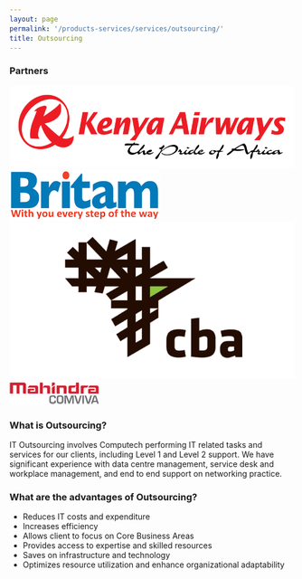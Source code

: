 ```yaml
---
layout: page
permalink: '/products-services/services/outsourcing/'
title: Outsourcing
---
```

### Partners

<div class = 'grid-4 mt-2 mb-2'>
  <div class = 'partner'>
    <img src = '/assets/clients/kq.png' alt = 'client'>     
  </div>
  <div class = 'partner'>
    <img src = '/assets/clients/britam.png' alt = 'client'>
  </div>
  <div class = 'partner'>
    <img src = '/assets/partners/CBABeST.png' alt = 'client'> 
  </div>
  <div class = 'partner'>
    <img src = '/assets/clients/comviva.png' alt = 'client'>
  </div>
</div>   

### What is Outsourcing?

IT Outsourcing involves Computech performing IT related tasks and services for our clients, including Level 1 and Level 2 support. We have significant experience with data centre management, service desk and workplace management, and end to end support on networking practice.

### What are the advantages of Outsourcing?

* Reduces IT costs and expenditure
* Increases efficiency
* Allows client to focus on Core Business Areas
* Provides access to expertise and skilled resources
* Saves on infrastructure and technology
* Optimizes resource utilization and enhance organizational adaptability